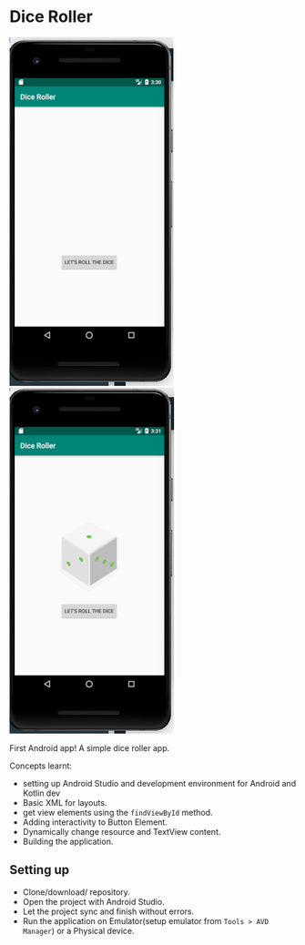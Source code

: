 # Dice Roller

![screenshot](./screen_two.png)
![screenshot](./screen_one.png)


First Android app! A simple dice roller app.

Concepts learnt:
- setting up Android Studio and development environment for Android and Kotlin dev
- Basic XML for layouts.
- get view elements using the `findViewById` method.
- Adding interactivity to Button Element.
- Dynamically change resource and TextView content.
- Building the application.

## Setting up
- Clone/download/ repository.
- Open the project with Android Studio.
- Let the project sync and finish without errors.
- Run the application on Emulator(setup emulator from `Tools > AVD Manager`) or a Physical device.

